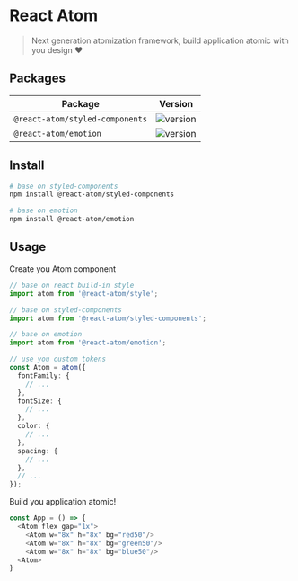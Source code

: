 # React Atom

> Next generation atomization framework, build application atomic with you design ❤

## Packages

| Package                         | Version                                                                |
| ------------------------------- | ---------------------------------------------------------------------- |
| `@react-atom/styled-components` | ![version](https://img.shields.io/npm/v/@react-atom/styled-components) |
| `@react-atom/emotion`           | ![version](https://img.shields.io/npm/v/@react-atom/emotion)           |

## Install

```sh
# base on styled-components
npm install @react-atom/styled-components

# base on emotion
npm install @react-atom/emotion
```

## Usage

Create you Atom component

```typescript
// base on react build-in style
import atom from '@react-atom/style';

// base on styled-components
import atom from '@react-atom/styled-components';

// base on emotion
import atom from '@react-atom/emotion';

// use you custom tokens
const Atom = atom({
  fontFamily: {
    // ...
  },
  fontSize: {
    // ...
  },
  color: {
    // ...
  },
  spacing: {
    // ...
  },
  // ...
});
```

Build you application atomic!

```typescript
const App = () => {
  <Atom flex gap="1x">
    <Atom w="8x" h="8x" bg="red50"/>
    <Atom w="8x" h="8x" bg="green50"/>
    <Atom w="8x" h="8x" bg="blue50"/>
  <Atom>
}
```
